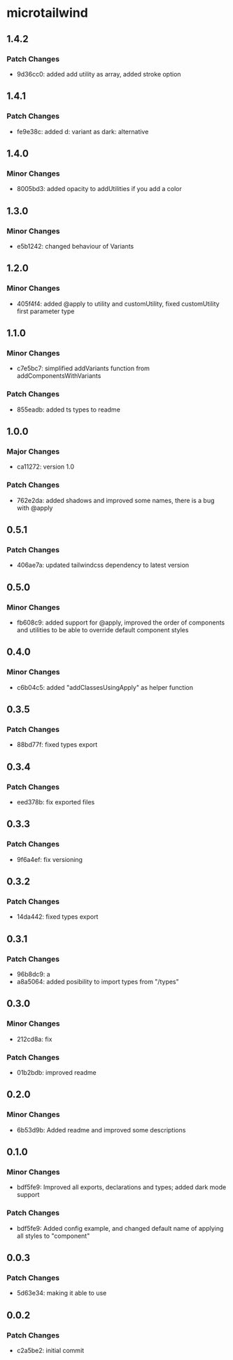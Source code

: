 # microtailwind

## 1.4.2

### Patch Changes

- 9d36cc0: added add utility as array, added stroke option

## 1.4.1

### Patch Changes

- fe9e38c: added d: variant as dark: alternative

## 1.4.0

### Minor Changes

- 8005bd3: added opacity to addUtilities if you add a color

## 1.3.0

### Minor Changes

- e5b1242: changed behaviour of Variants

## 1.2.0

### Minor Changes

- 405f4f4: added @apply to utility and customUtility, fixed customUtility first parameter type

## 1.1.0

### Minor Changes

- c7e5bc7: simplified addVariants function from addComponentsWithVariants

### Patch Changes

- 855eadb: added ts types to readme

## 1.0.0

### Major Changes

- ca11272: version 1.0

### Patch Changes

- 762e2da: added shadows and improved some names, there is a bug with @apply

## 0.5.1

### Patch Changes

- 406ae7a: updated tailwindcss dependency to latest version

## 0.5.0

### Minor Changes

- fb608c9: added support for @apply, improved the order of components and utilities to be able to override default component styles

## 0.4.0

### Minor Changes

- c6b04c5: added "addClassesUsingApply" as helper function

## 0.3.5

### Patch Changes

- 88bd77f: fixed types export

## 0.3.4

### Patch Changes

- eed378b: fix exported files

## 0.3.3

### Patch Changes

- 9f6a4ef: fix versioning

## 0.3.2

### Patch Changes

- 14da442: fixed types export

## 0.3.1

### Patch Changes

- 96b8dc9: a
- a8a5064: added posibility to import types from "/types"

## 0.3.0

### Minor Changes

- 212cd8a: fix

### Patch Changes

- 01b2bdb: improved readme

## 0.2.0

### Minor Changes

- 6b53d9b: Added readme and improved some descriptions

## 0.1.0

### Minor Changes

- bdf5fe9: Improved all exports, declarations and types; added dark mode support

### Patch Changes

- bdf5fe9: Added config example, and changed default name of applying all styles to "component"

## 0.0.3

### Patch Changes

- 5d63e34: making it able to use

## 0.0.2

### Patch Changes

- c2a5be2: initial commit
